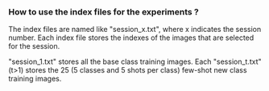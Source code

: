 ### How to use the index files for the experiments ?

The index files are named like "session_x.txt", where x indicates the session number. Each index file stores the indexes of the images that are selected for the session.

"session_1.txt" stores all the base class training images. Each "session_t.txt" (t>1) stores the 25 (5 classes and 5 shots per class) few-shot new class training images.
